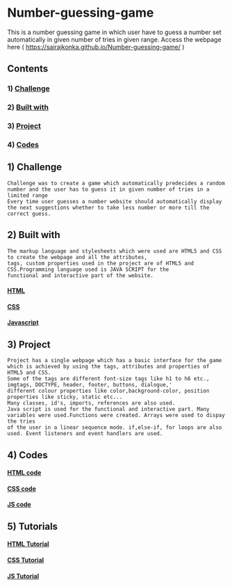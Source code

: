 # Number-guessing-game
This is a number guessing game in which user have to guess a number set automatically in given number of tries in given range.
Access the webpage here ( https://sairajkonka.github.io/Number-guessing-game/ )

## Contents
### 1) [Challenge](#Challenge)
### 2) [Built with](#Built_with)
### 3) [Project](#Project)
### 4) [Codes](#Codes)

## 1) Challenge
    Challenge was to create a game which automatically predecides a random number and the user has to guess it in given number of tries in a limited range
    Every time user guesses a number website should automatically display the next suggestions whether to take less number or more till the correct guess.
    

## 2) Built with
    The markup language and stylesheets which were used are HTML5 and CSS to create the webpage and all the attributes,
    tags, custom properties used in the project are of HTML5 and CSS.Programming language used is JAVA SCRIPT for the 
    functional and interactive part of the website. 
    
#### [HTML](https://en.wikipedia.org/wiki/HTML)
#### [CSS](https://en.wikipedia.org/wiki/CSS)
#### [Javascript](https://en.wikipedia.org/wiki/JavaScript)
 
## 3) Project
    Project has a single webpage which has a basic interface for the game which is achieved by using the tags, attributes and properties of HTML5 and CSS.
    Some of the tags are different font-size tags like h1 to h6 etc., imgtags, DOCTYPE, header, footer, buttons, dialogue,'
    different colour properties like color,background-color, position properties like sticky, static etc...
    Many classes, id's, imports, references are also used.
    Java script is used for the functional and interactive part. Many variables were used.Functions were created. Arrays were used to dispay the tries
    of the user in a linear sequence mode. if,else-if, for loops are also used. Event listeners and event handlers are used.

## 4) Codes
#### [HTML code](https://github.com/sairajkonka/Number-guessing-game/blob/main/index.html)
#### [CSS code](https://github.com/sairajkonka/Number-guessing-game/blob/main/style.css)
#### [JS code](https://github.com/sairajkonka/Number-guessing-game/blob/main/app.js)
   
## 5) Tutorials
#### [HTML Tutorial](https://www.w3schools.com/html/default.asp)
#### [CSS Tutorial](https://www.w3schools.com/css/default.asp)
#### [JS Tutorial](https://www.w3schools.com/js/DEFAULT.asp)
    

